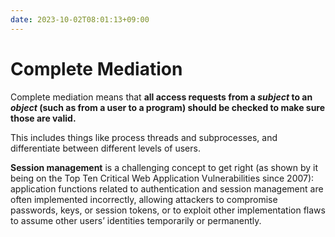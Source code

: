 ```yaml
---
date: 2023-10-02T08:01:13+09:00
---
```


# Complete Mediation

Complete mediation means that **all access requests from a *subject* to an
*object* (such as from a user to a program) should be checked to make sure those
are valid.**

This includes things like process threads and subprocesses, and differentiate
between different levels of users.

**Session management** is a challenging concept to get right (as shown by it
being on the Top Ten Critical Web Application Vulnerabilities since 2007):
application functions related to authentication and session management are often
implemented incorrectly, allowing attackers to compromise passwords, keys, or
session tokens, or to exploit other implementation flaws to assume other users’
identities temporarily or permanently.

